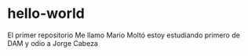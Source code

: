 # hello-world
El primer repositorio
Me llamo Mario Moltó estoy estudiando primero de DAM y odio a Jorge Cabeza
